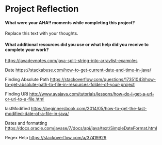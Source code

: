 # Project Reflection

#### What were your AHA!! moments while completing this project?

Replace this text with your thoughts.

#### What additional resources did you use or what help did you receive to complete your work?


https://javadevnotes.com/java-split-string-into-arraylist-examples

Date
https://stackabuse.com/how-to-get-current-date-and-time-in-java/

Finding Absolute Path
https://stackoverflow.com/questions/17351043/how-to-get-absolute-path-to-file-in-resources-folder-of-your-project

Finding URI
http://www.avajava.com/tutorials/lessons/how-do-i-get-a-url-or-uri-to-a-file.html

lastModified
https://beginnersbook.com/2014/05/how-to-get-the-last-modified-date-of-a-file-in-java/

Dates and formatting
https://docs.oracle.com/javase/7/docs/api/java/text/SimpleDateFormat.html

Regex Help
https://stackoverflow.com/a/37419929

